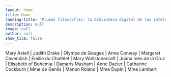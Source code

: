```yaml
---
layout: home
title: Home
landing-title: 'Plumas filós[of]as: la biblioteca digital de las intelectuales de la Modernidad'
description: null
image: null
author: null
show_tile: false
---
```


Mary Astell   |   Judith Drake   |   Olympe de Gouges   |   Anne Conway   |   Margaret Cavendish   |   Émilie du Chatêlet   |   Mary Wollstonecraft   |   Juana Inés de la Cruz   |   Elisabeth of Bohemia   |   Damaris Masham   |   Anne Dacier   |   Catharine Cockburn   |   Mme de Genlis   |   Manon Roland   |   Mme Dupin   |   Mme Lambert
